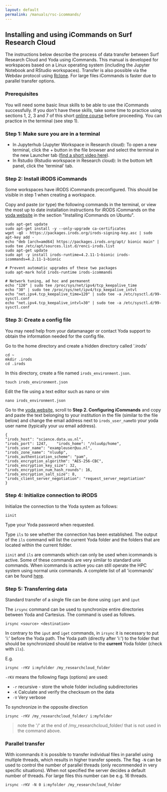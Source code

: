 ```yaml
---
layout: default
permalink: /manuals/rsc-icommands/
---
```


## Installing and using iCommands on Surf Research Cloud

The instructions below describe the process of data transfer between Surf Research Cloud and Yoda using iCommands. This manual is developed for workspaces based on a Linux operating system (including the Jupyter Notebook and RStudio workspaces). Transfer is also possible via the Webdav protocol using [Rclone](https://rclone.org). For large files iCommands is faster due to parallel transfer options.

### Prerequisites
You will need some basic linux skills to be able to use the iCommands successfully. 
If you don't have these skills, take some time to practice using sections 1, 2, 3 and 7 of this short [online course](https://swcarpentry.github.io/shell-novice) before proceeding. You can practice in the terminal (see step 1).

### Step 1: Make sure you are in a terminal
- In Jupyterhub (Jupyter Workspace in Research cloud): 
  To open a new terminal, click the + button in the file browser and select the terminal in the new Launcher tab
  ([find a short video here](https://jupyterlab.readthedocs.io/en/stable/user/terminal.html)).
- In Rstudio (Rstudio workspace in Research cloud):
  In the bottom left panel, click the 'terminal' tab.

### Step 2: Install iRODS iCommands
Some workspaces have iRODS iCommands preconfigured. This should be visible in step 1 when creating a workspace.

Copy and paste (or type) the following commands in the terminal, or view the most up to date installation instructions for iRODS iCommands on the [yoda website](https://www.uu.nl/en/research/yoda/guide-to-yoda/i-am-using-yoda/using-icommands-for-large-datasets) in the section "Installing iCommands on Ubuntu". 

```
sudo apt-get update
sudo apt-get install -y --only-upgrade ca-certificates
wget -qO - https://packages.irods.org/irods-signing-key.asc | sudo apt-key add -
echo "deb [arch=amd64] https://packages.irods.org/apt/ bionic main" | sudo tee /etc/apt/sources.list.d/renci-irods.list
sudo apt-get update
sudo apt -y install irods-runtime=4.2.11-1~bionic irods-icommands=4.2.11-1~bionic

# Prevent automatic upgrades of these two packages
sudo apt-mark hold irods-runtime irods-icommands

# Network tuning, ad hoc and permanent
echo "120" | sudo tee /proc/sys/net/ipv4/tcp_keepalive_time
echo "30" | sudo tee /proc/sys/net/ipv4/tcp_keepalive_intvl
echo "net.ipv4.tcp_keepalive_time=120" | sudo tee -a /etc/sysctl.d/99-sysctl.conf
echo "net.ipv4.tcp_keepalive_intvl=30" | sudo tee -a /etc/sysctl.d/99-sysctl.conf
```

### Step 3: Create a config file

You may need help from your datamanager or contact Yoda support to obtain the information needed for the config file.

Go to the home directory and create a hidden directory called '.irods'

```
cd ~
mkdir .irods
cd .irods
```

In this directory, create a file named `irods_environment.json`.

```
touch irods_environment.json
```
Edit the file using a text editor such as nano or vim
```
nano irods_environment.json
```

Go to the [yoda website](https://www.uu.nl/en/research/yoda/guide-to-yoda/i-am-using-yoda/using-icommands-for-large-datasets), scroll to **Step 2. Configuring iCommands** and copy and paste the text belonging to your institution in the file (similar to the file below) and change the email address next to `irods_user_name`to your yoda user name (typically your uu email address).

```
{   
"irods_host": "science.data.uu.nl",   
"irods_port": 1247,    "irods_home": "/nluu6p/home",   
"irods_user_name": "exampleuser@uu.nl",   
"irods_zone_name": "nluu6p",   
"irods_authentication_scheme": "pam",   
"irods_encryption_algorithm": "AES-256-CBC",   
"irods_encryption_key_size": 32,   
"irods_encryption_num_hash_rounds": 16,   
"irods_encryption_salt_size": 8,   
"irods_client_server_negotiation": "request_server_negotiation"
}
```

### Step 4: Initialize connection to iRODS

Initialize the connection to the Yoda system as follows:

```
iinit
```

Type your Yoda password when requested.

Type `ils` to see whether the connection has been established. The output of the `ils` command will list the current Yoda folder and the folders that are located within the current folder.

`iinit` and `ils` are commands which can only be used when icommands is active. Some of these commands are very similar to standard unix commands. When icommands is active you can still operate the HPC system using normal unix commands. A complete list of all 'icommands' can be found [here](https://docs.irods.org/4.2.9/icommands/user/).

### Step 5: Transferring data

Standard transfer of a single file can be done using `iget` and `iput`

The `irsync` command can be used to synchronize entire directories between Yoda and Cartesius. The command is used as follows.

```
irsync <source> <destination>
```

In contrary to the `iput` and `iget` commands, in `irsync` it is necessary to put 'i:' before the Yoda path. The Yoda path (directly after 'i:') to the folder that should be synchronized should be relative to the **current** Yoda folder (check with `ils`).

E.g.

```
irsync -rKV i:myfolder /my_researchcloud_folder
```

`-rKV` means the following flags (options) are used:

* `-r` recursive - store the whole folder including subdirectories
* `-K` Calculate and verify the checksum on the data
* `-V` Very verbose

To synchronize in the opposite direction

```
irsync -rKV /my_researchcloud_folder/ i:myfolder
```

> note the '/' at the end of /my\_researchcloud\_folder/ that is not used in the command above.

### Parallel transfer

With icommands it is possible to transfer individual files in parallel using multiple threads, which results in higher transfer speeds. The flag `-N` can be used to control the number of parallel threads (only recommended in very specific situations). When not specified the server decides a default number of threads. For large files this number can be e.g. 16 threads.

```
irsync -rKV -N 0 i:myfolder /my_researchcloud_folder
```
